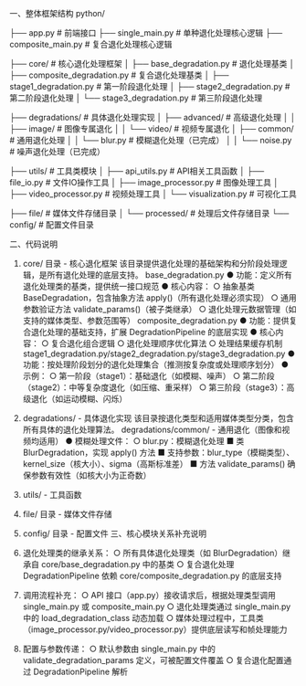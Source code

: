 一、整体框架结构
python/

├── app.py                     # 前端接口
├── single_main.py             # 单种退化处理核心逻辑
├── composite_main.py          # 复合退化处理核心逻辑


├── core/                      # 核心退化处理框架
│   ├── base_degradation.py    # 退化处理基类
│   ├── composite_degradation.py # 复合退化处理基类
│   ├── stage1_degradation.py  # 第一阶段退化处理
│   ├── stage2_degradation.py  # 第二阶段退化处理
│   └── stage3_degradation.py  # 第三阶段退化处理

├── degradations/              # 具体退化处理实现
│   ├── advanced/              # 高级退化处理
│   │   ├── image/             # 图像专属退化
│   │   └── video/             # 视频专属退化
│   ├── common/                # 通用退化处理
│   │   └── blur.py            # 模糊退化处理（已完成）
│   │   └── noise.py            # 噪声退化处理（已完成）

├── utils/                     # 工具类模块
│   ├── api_utils.py           # API相关工具函数
│   ├── file_io.py             # 文件IO操作工具
│   ├── image_processor.py     # 图像处理工具
│   ├── video_processor.py     # 视频处理工具
│   └── visualization.py       # 可视化工具


├── file/                      # 媒体文件存储目录
│   └── processed/             # 处理后文件存储目录
└── config/                    # 配置文件目录

二、代码说明
1. core/ 目录 - 核心退化框架
该目录提供退化处理的基础架构和分阶段处理逻辑，是所有退化处理的底层支持。
base_degradation.py
● 功能：定义所有退化处理类的基类，提供统一接口规范
● 核心内容：
  ○ 抽象基类 BaseDegradation，包含抽象方法 apply()（所有退化处理必须实现）
  ○ 通用参数验证方法 validate_params()（被子类继承）
  ○ 退化处理元数据管理（如支持的媒体类型、参数范围等）
composite_degradation.py
● 功能：提供复合退化处理的基础支持，扩展 DegradationPipeline 的底层实现
● 核心内容：
  ○ 复合退化组合逻辑
  ○ 退化处理顺序优化算法
  ○ 处理结果缓存机制
stage1_degradation.py/stage2_degradation.py/stage3_degradation.py
● 功能：按处理阶段划分的退化处理集合（推测按复杂度或处理顺序划分）
● 示例：
  ○ 第一阶段（stage1）：基础退化（如模糊、噪声）
  ○ 第二阶段（stage2）：中等复杂度退化（如压缩、重采样）
  ○ 第三阶段（stage3）：高级退化（如运动模糊、闪烁）

2. degradations/ - 具体退化实现
该目录按退化类型和适用媒体类型分类，包含所有具体的退化处理算法。
degradations/common/ - 通用退化（图像和视频均适用）
● 模糊处理文件：
  ○ blur.py：模糊退化处理
    ■ 类 BlurDegradation，实现 apply() 方法
    ■ 支持参数：blur_type（模糊类型）、kernel_size（核大小）、sigma（高斯标准差）
    ■ 方法 validate_params() 确保参数有效性（如核大小为正奇数）
3. utils/ - 工具函数
4. file/ 目录 - 媒体文件存储
5. config/ 目录 - 配置文件
三、核心模块关系补充说明
1. 退化处理类的继承关系：
  ○ 所有具体退化处理类（如 BlurDegradation）继承自 core/base_degradation.py 中的基类
  ○ 复合退化处理 DegradationPipeline 依赖 core/composite_degradation.py 的底层支持
2. 调用流程补充：
  ○ API 接口（app.py）接收请求后，根据处理类型调用 single_main.py 或 composite_main.py
  ○ 退化处理类通过 single_main.py 中的 load_degradation_class 动态加载
  ○ 媒体处理过程中，工具类（image_processor.py/video_processor.py）提供底层读写和帧处理能力
3. 配置与参数传递：
  ○ 默认参数由 single_main.py 中的 validate_degradation_params 定义，可被配置文件覆盖
  ○ 复合退化配置通过 DegradationPipeline 解析
 
 
